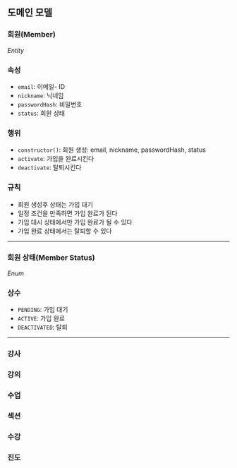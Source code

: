 ## 도메인 모델

### 회원(Member)
_Entity_
### 속성
- `email`: 이메일- ID
- `nickname`: 닉네임
- `passwordHash`: 비밀번호
- `status`: 회원 상태
### 행위
- `constructor()`: 회원 생성: email, nickname, passwordHash, status
- `activate`: 가입을 완료시킨다
- `deactivate`: 탈퇴시킨다
### 규칙
- 회원 생성후 상태는 가입 대기
- 일정 조건을 만족하면 가입 완료가 된다
- 가입 대시 상태에서만 가입 완료가 될 수 있다
- 가입 완료 상태에서는 탈퇴할 수 있다

---
### 회원 상태(Member Status)
_Enum_
### 상수
- `PENDING`: 가입 대기
- `ACTIVE`: 가입 완료
- `DEACTIVATED`: 탈퇴

---
### 강사

### 강의

### 수업

### 섹션

### 수강

### 진도